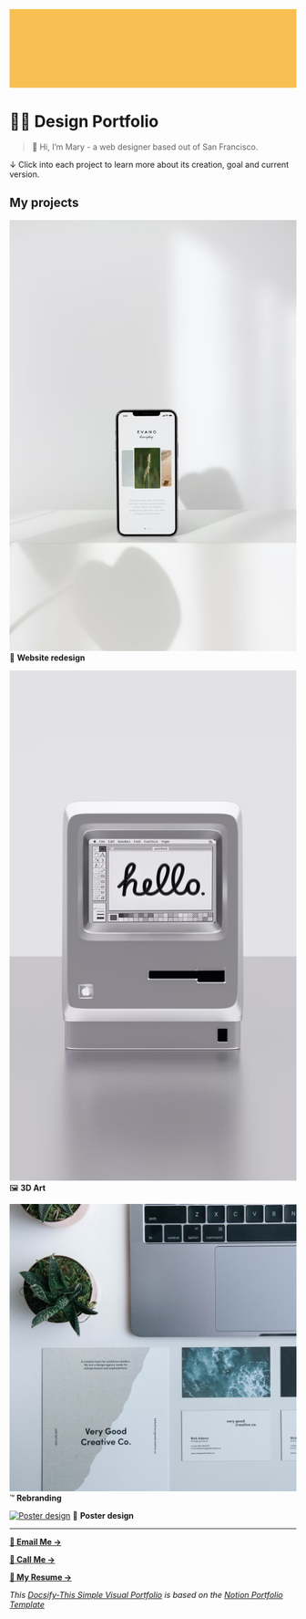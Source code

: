 ![Header image](images/solid_yellow.png ':class=header-image-full-width :no-zoom')

# ☝🏼 **Design Portfolio**

> 👋 Hi, I’m Mary - a web designer based out of San Francisco.
> 

↓ Click into each project to learn more about its creation, goal and current version.

## **My projects**

[![Website redesign](images/website-redesign.png ':class=banner-tall-image')](website-redesign.md)
🎨 **Website redesign**

[![3D Art](images/3d-art.png ':class=banner-tall-image')](3d-art.md)
🖼️ **3D Art**

[![Rebranding](images/rebranding.png ':class=banner-tall-image')](rebranding.md)
™️ **Rebranding**

[![Poster design](images/poster-design.png ':class=banner-tall-image')](poster-design.md)
🛬 **Poster design**

---

[**📨 Email Me →**](mailto:)

[**🤙 Call Me →**](tel:)

[**📝 My Resume →**](https://www.notion.so/templates/resume)  

<!-- This line and everything below it can be deleted -->

_This [Docsify-This Simple Visual Portfolio](https://github.com/paulhibbitts/docsify-this-simple-visual-portfolio) is based on the [Notion Portfolio Template](https://www.notion.so/templates/design-portfolio-notion)_

<div style='display: none'>

---

# Docsify-This Simple Visual Portfolio Template

[![Docsify](https://img.shields.io/npm/v/docsify?label=docsify)](https://docsify.js.org/)
[![MIT license](https://img.shields.io/badge/License-MIT-blue.svg)](https://github.com/hibbitts-design/docsify-open-course-starter-kit/blob/main/LICENSE)
<a href="https://discord.gg/zT8eS8ZG">
    <img src="https://img.shields.io/badge/chat-on%20discord-7289DA.svg" alt="Docsify Discord Chat" />
</a>

> This is a simple visual portfolio template for use with [Docsify-This.net](https://docsify-this.net/#/). Includes example two column layout ([two-columns.md](two-columns.md)).

![ Docsify-This Simple Visual Portfolio Template](https://raw.githubusercontent.com/paulhibbitts/github-repo-images/master/docsify-this-simple-visual-portfolio.png)
_Figure 1. Docsify-This Simple Visual Portfolio Template. Explore the resulting standalone web site generated by Docsify-This.net at [https://docsify-this.net/?basePath=https://raw.githubusercontent.com/paulhibbitts/docsify-this-simple-visual-portfolio/main&homepage=README.md&font-size=1.25&browser-tab-title=Design%20Portfolio&loadFavicon=favicon.png&header-weight=800](https://docsify-this.net/?basePath=https://raw.githubusercontent.com/paulhibbitts/docsify-this-simple-visual-portfolio/main&homepage=README.md&font-size=1.25&browser-tab-title=Design%20Portfolio&loadFavicon=favicon.png&header-weight=800)_

How to Use
---

1. Tap **Use this template** in this repository (upper-right green button) and then choose **Create a new repository**

2. Choose the name for your new repository to contain the files and then tap **Create repository**

3. View the **README.md** Markdown file in your newly created repository and copy it's URL

4. Go to https://docsify-this.net and paste the copied URL into the **Markdown File URL** field

5. Select the page options you want (e.g. Font) and tap the **View as Standalone Page** button to view your Markdown file as a web page for sharing or embedding

You can further customize the appearance of your web page by tapping on the **Show More Page Options »** link in the Docsfy-This Web Page Builder.

Docsify-This Examples
---

[Docsify-This Simple Visual Portfolio Template](https://github.com/paulhibbitts/docsify-this-simple-visual-portfolio), displayed by Docsify-This as a:  
* [Standalone Site](https://docsify-this.net/?basePath=https://raw.githubusercontent.com/paulhibbitts/docsify-this-simple-visual-portfolio/main&homepage=README.md&font-size=1.25&browser-tab-title=Design%20Portfolio&loadFavicon=favicon.png&header-weight=800 "Docsify-This Simple Visual Portfolio")  
* [Standalone Site with automatic light/dark theme switching](https://docsify-this.net/?basePath=https://raw.githubusercontent.com/paulhibbitts/docsify-this-simple-visual-portfolio/main&homepage=README.md&font-size=1.25&browser-tab-title=Design%20Portfolio&loadFavicon=favicon.png&header-weight=800&dark-mode=true "Docsify-This Simple Visual Portfolio")  
* [Standalone Site using the Merriweather font](https://docsify-this.net/?basePath=https://raw.githubusercontent.com/paulhibbitts/docsify-this-simple-visual-portfolio/main&homepage=README.md&font-size=1.25&browser-tab-title=Design%20Portfolio&loadFavicon=favicon.png&header-weight=800&font-family=Merriweather,Georgia,serif "Docsify-This Simple Visual Portfolio")
* [Standalone Site with zoomable images](https://docsify-this.net/?basePath=https://raw.githubusercontent.com/paulhibbitts/docsify-this-simple-visual-portfolio/main&homepage=README.md&font-size=1.25&browser-tab-title=Design%20Portfolio&loadFavicon=favicon.png&header-weight=800&zoom-images=true "Docsify-This Simple Visual Portfolio")

</div>
